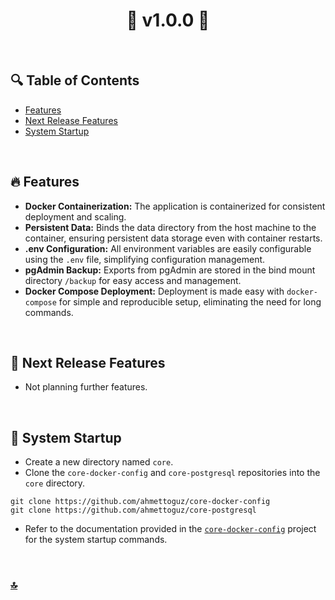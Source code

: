 <h1 id="top" align="center">🚢 v1.0.0 🚢</h1>

<br>

## 🔍 Table of Contents

- [Features](#features)
- [Next Release Features](#next-release-features)
- [System Startup](#system-startup)

<br/>

<h2 id="features">🔥 Features</h2>

- **Docker Containerization:** The application is containerized for consistent deployment and scaling.
- **Persistent Data:** Binds the data directory from the host machine to the container, ensuring persistent data storage even with container restarts.
- **.env Configuration:** All environment variables are easily configurable using the `.env` file, simplifying configuration management.
- **pgAdmin Backup:** Exports from pgAdmin are stored in the bind mount directory `/backup` for easy access and management.
- **Docker Compose Deployment:** Deployment is made easy with `docker-compose` for simple and reproducible setup, eliminating the need for long commands.

<br/>

<h2 id="next-release-features">🚧 Next Release Features</h2>

- Not planning further features.

<br/>

<h2 id="system-startup">🚀 System Startup</h2>

- Create a new directory named `core`.
- Clone the `core-docker-config` and `core-postgresql` repositories into the `core` directory.

```
git clone https://github.com/ahmettoguz/core-docker-config
git clone https://github.com/ahmettoguz/core-postgresql
```

- Refer to the documentation provided in the [`core-docker-config`](https://github.com/ahmettoguz/core-docker-config) project for the system startup commands.

<br/>

### [🔝](#top)
